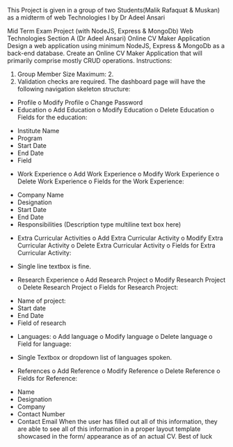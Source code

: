 
This  Project is given in a group of two Students(Malik Rafaquat & Muskan) as a midterm of web Technologies I by Dr Adeel Ansari


Mid Term Exam Project (with NodeJS, Express & MongoDb)
Web Technologies Section A (Dr Adeel Ansari)
Online CV Maker Application
Design a web application using minimum NodeJS, Express & MongoDb as a back-end database. 
Create an Online CV Maker Application that will primarily comprise mostly CRUD operations.
Instructions:
1. Group Member Size Maximum: 2.
2. Validation checks are required.
The dashboard page will have the following navigation skeleton structure:
- Profile
o Modify Profile
o Change Password
- Education
o Add Education
o Modify Education
o Delete Education
o Fields for the education: 
* Institute Name
* Program
* Start Date
* End Date
* Field
- Work Experience
o Add Work Experience
o Modify Work Experience
o Delete Work Experience
o Fields for the Work Experience:
* Company Name
* Designation
* Start Date
* End Date
* Responsibilities (Description type multiline text box here)
- Extra Curricular Activities
o Add Extra Curricular Activity
o Modify Extra Curricular Activity
o Delete Extra Curricular Activity
o Fields for Extra Curricular Activity:
* Single line textbox is fine.
- Research Experience
o Add Research Project
o Modify Research Project
o Delete Research Project
o Fields for Research Project:
* Name of project:
* Start date
* End Date
* Field of research
- Languages:
o Add language
o Modify language
o Delete language
o Field for language:
* Single Textbox or dropdown list of languages spoken.
- References
o Add Reference
o Modify Reference
o Delete Reference
o Fields for Reference:
* Name
* Designation
* Company
* Contact Number
* Contact Email
When the user has filled out all of this information, they are able to see all of this information in a proper layout template showcased in the form/ appearance as of an actual CV.
Best of luck




